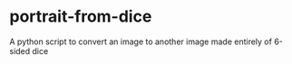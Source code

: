# portrait-from-dice
A python script to convert an image to another image made entirely of 6-sided dice
